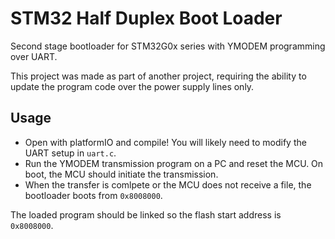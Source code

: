 # STM32 Half Duplex Boot Loader
Second stage bootloader for STM32G0x series with YMODEM programming over UART. 

This project was made as part of another project, requiring the ability to update the program code over the power supply lines only.

## Usage
- Open with platformIO and compile! You will likely need to modify the UART setup in ```uart.c```. 
- Run the YMODEM transmission program on a PC and reset the MCU. On boot, the MCU should initiate the transmission.
- When the transfer is comlpete or the MCU does not receive a file, the bootloader boots from ```0x8008000```.

The loaded program should be linked so the flash start address is ```0x8008000```.
